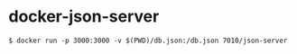 # docker-json-server

```
$ docker run -p 3000:3000 -v $(PWD)/db.json:/db.json 7010/json-server
```
